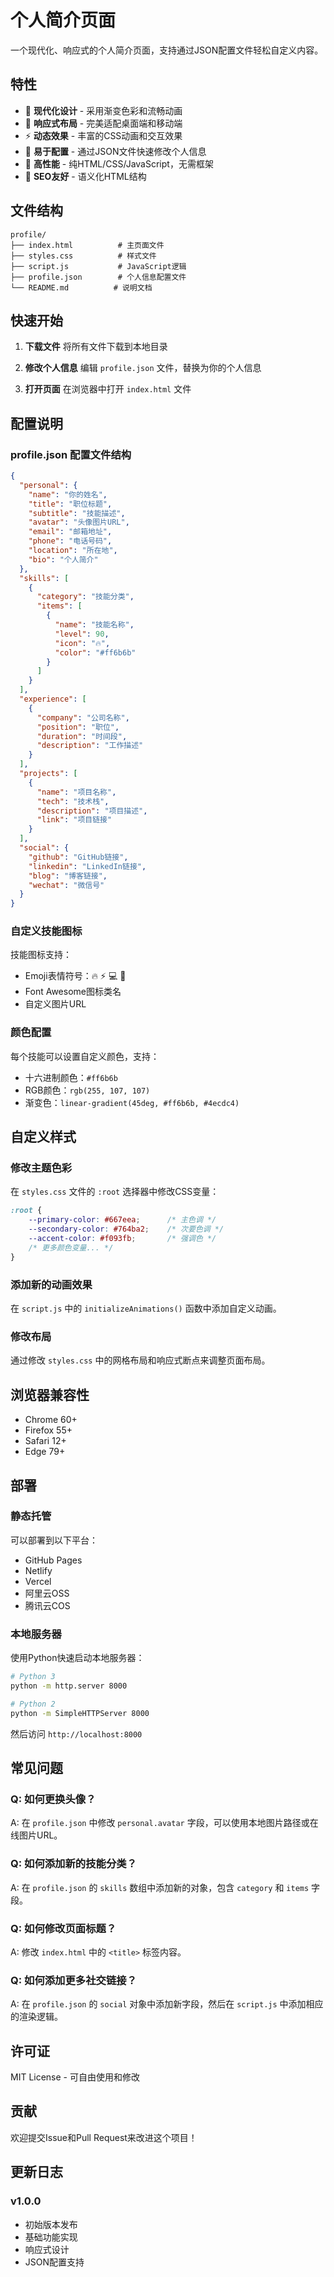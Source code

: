 # 个人简介页面

一个现代化、响应式的个人简介页面，支持通过JSON配置文件轻松自定义内容。

## 特性

- 🎨 **现代化设计** - 采用渐变色彩和流畅动画
- 📱 **响应式布局** - 完美适配桌面端和移动端
- ⚡ **动态效果** - 丰富的CSS动画和交互效果
- 🔧 **易于配置** - 通过JSON文件快速修改个人信息
- 🚀 **高性能** - 纯HTML/CSS/JavaScript，无需框架
- 🎯 **SEO友好** - 语义化HTML结构

## 文件结构

```
profile/
├── index.html          # 主页面文件
├── styles.css          # 样式文件
├── script.js           # JavaScript逻辑
├── profile.json        # 个人信息配置文件
└── README.md          # 说明文档
```

## 快速开始

1. **下载文件**
   将所有文件下载到本地目录

2. **修改个人信息**
   编辑 `profile.json` 文件，替换为你的个人信息

3. **打开页面**
   在浏览器中打开 `index.html` 文件

## 配置说明

### profile.json 配置文件结构

```json
{
  "personal": {
    "name": "你的姓名",
    "title": "职位标题",
    "subtitle": "技能描述",
    "avatar": "头像图片URL",
    "email": "邮箱地址",
    "phone": "电话号码",
    "location": "所在地",
    "bio": "个人简介"
  },
  "skills": [
    {
      "category": "技能分类",
      "items": [
        {
          "name": "技能名称",
          "level": 90,
          "icon": "🔥",
          "color": "#ff6b6b"
        }
      ]
    }
  ],
  "experience": [
    {
      "company": "公司名称",
      "position": "职位",
      "duration": "时间段",
      "description": "工作描述"
    }
  ],
  "projects": [
    {
      "name": "项目名称",
      "tech": "技术栈",
      "description": "项目描述",
      "link": "项目链接"
    }
  ],
  "social": {
    "github": "GitHub链接",
    "linkedin": "LinkedIn链接",
    "blog": "博客链接",
    "wechat": "微信号"
  }
}
```

### 自定义技能图标

技能图标支持：
- Emoji表情符号：🔥 ⚡ 💻 🚀
- Font Awesome图标类名
- 自定义图片URL

### 颜色配置

每个技能可以设置自定义颜色，支持：
- 十六进制颜色：`#ff6b6b`
- RGB颜色：`rgb(255, 107, 107)`
- 渐变色：`linear-gradient(45deg, #ff6b6b, #4ecdc4)`

## 自定义样式

### 修改主题色彩

在 `styles.css` 文件的 `:root` 选择器中修改CSS变量：

```css
:root {
    --primary-color: #667eea;      /* 主色调 */
    --secondary-color: #764ba2;    /* 次要色调 */
    --accent-color: #f093fb;       /* 强调色 */
    /* 更多颜色变量... */
}
```

### 添加新的动画效果

在 `script.js` 中的 `initializeAnimations()` 函数中添加自定义动画。

### 修改布局

通过修改 `styles.css` 中的网格布局和响应式断点来调整页面布局。

## 浏览器兼容性

- Chrome 60+
- Firefox 55+
- Safari 12+
- Edge 79+

## 部署

### 静态托管

可以部署到以下平台：
- GitHub Pages
- Netlify
- Vercel
- 阿里云OSS
- 腾讯云COS

### 本地服务器

使用Python快速启动本地服务器：

```bash
# Python 3
python -m http.server 8000

# Python 2
python -m SimpleHTTPServer 8000
```

然后访问 `http://localhost:8000`

## 常见问题

### Q: 如何更换头像？
A: 在 `profile.json` 中修改 `personal.avatar` 字段，可以使用本地图片路径或在线图片URL。

### Q: 如何添加新的技能分类？
A: 在 `profile.json` 的 `skills` 数组中添加新的对象，包含 `category` 和 `items` 字段。

### Q: 如何修改页面标题？
A: 修改 `index.html` 中的 `<title>` 标签内容。

### Q: 如何添加更多社交链接？
A: 在 `profile.json` 的 `social` 对象中添加新字段，然后在 `script.js` 中添加相应的渲染逻辑。

## 许可证

MIT License - 可自由使用和修改

## 贡献

欢迎提交Issue和Pull Request来改进这个项目！

## 更新日志

### v1.0.0
- 初始版本发布
- 基础功能实现
- 响应式设计
- JSON配置支持
